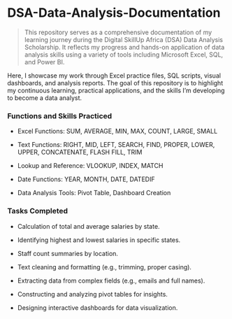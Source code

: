 # DSA-Data-Analysis-Documentation

> This repository serves as a comprehensive documentation of my learning journey during the Digital SkillUp Africa (DSA) Data Analysis Scholarship. It reflects my progress and hands-on application of data analysis skills using a variety of tools including Microsoft Excel, SQL, and Power BI.

Here, I showcase my work through Excel practice files, SQL scripts, visual dashboards, and analysis reports. The goal of this repository is to highlight my continuous learning, practical applications, and the skills I’m developing to become a data analyst.

### Functions and Skills Practiced

- Excel Functions: SUM, AVERAGE, MIN, MAX, COUNT, LARGE, SMALL

- Text Functions: RIGHT, MID, LEFT, SEARCH, FIND, PROPER, LOWER, UPPER, CONCATENATE, FLASH FILL, TRIM

- Lookup and Reference: VLOOKUP, INDEX, MATCH

- Date Functions: YEAR, MONTH, DATE, DATEDIF

- Data Analysis Tools: Pivot Table, Dashboard Creation


### Tasks Completed

- Calculation of total and average salaries by state.

- Identifying highest and lowest salaries in specific states.

- Staff count summaries by location.

- Text cleaning and formatting (e.g., trimming, proper casing).

- Extracting data from complex fields (e.g., emails and full names).

- Constructing and analyzing pivot tables for insights.

- Designing interactive dashboards for data visualization.






